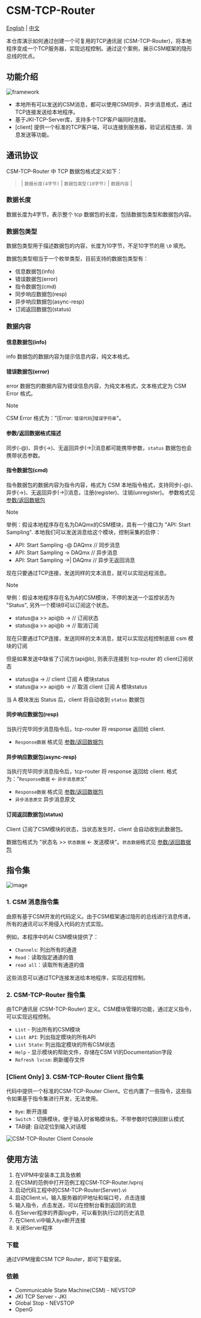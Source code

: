 # CSM-TCP-Router

[English](./README.md) | [中文](./README(zh-cn).md)

本仓库演示如何通过创建一个可复用的TCP通讯层 (CSM-TCP-Router)，将本地程序变成一个TCP服务器，实现远程控制。通过这个案例，展示CSM框架的隐形总线的优点。

## 功能介绍

![framework](.doc/CSM-TCP-Router%201.svg)

- 本地所有可以发送的CSM消息，都可以使用CSM同步、异步消息格式，通过TCP连接发送给本地程序。
- 基于JKI-TCP-Server库，支持多个TCP客户端同时连接。
- [client] 提供一个标准的TCP客户端，可以连接到服务器，验证远程连接、消息发送等功能。

## 通讯协议

CSM-TCP-Router 中 TCP 数据包格式定义如下：

>
> | `数据长度(4字节)` | `数据包类型(10字节)` | `数据内容` |
>

### 数据长度

数据长度为4字节，表示整个 tcp 数据包的长度，包括数据包类型和数据包内容。

### 数据包类型

数据包类型用于描述数据包的内容，长度为10字节，不足10字节的用 `\0` 填充。

数据包类型相当于一个枚举类型，目前支持的数据包类型有：

- 信息数据包(info)
- 错误数据包(error)
- 指令数据包(cmd)
- 同步响应数据包(resp)
- 异步响应数据包(async-resp)
- 订阅返回数据包(status)

### 数据内容

#### 信息数据包(info)

info 数据包的数据内容为提示信息内容，纯文本格式。

#### 错误数据包(error)

error 数据包的数据内容为错误信息内容，为纯文本格式，文本格式定为 CSM Error 格式。

> [!NOTE]
> CSM Error 格式为："[Error: `错误代码`]`错误字符串`"。

#### 参数/返回数据格式描述

同步(-@)、异步(->)、无返回异步(->|)消息都可能携带参数，`status` 数据包也会携带状态参数。

#### 指令数据包(cmd)

指令数据包的数据内容为指令内容，格式为 CSM 本地指令格式，支持同步(-@)、异步(->)、无返回异步(->|)消息，注册(register)、注销(unregister)。 参数格式见 [参数/返回数据包](#参数返回数据格式描述)

> [!NOTE]
> 举例：假设本地程序存在名为DAQmx的CSM模块，具有一个接口为 "API: Start Sampling".
> 本地我们可以发送消息给这个模块，控制采集的启停：
>
> - API: Start Sampling -@ DAQmx // 同步消息
> - API: Start Sampling -> DAQmx // 异步消息
> - API: Start Sampling ->| DAQmx // 异步无返回消息
>
> 现在只要通过TCP连接，发送同样的文本消息，就可以实现远程消息。
>

> [!NOTE]
> 举例：假设本地程序存在名为A的CSM模块，不停的发送一个监控状态为 "Status", 另外一个模块B可以订阅这个状态。
>
> - status@a >> api@b -><register> // 订阅状态
> - status@a >> api@b -><unregister> // 取消订阅
>
> 现在只要通过TCP连接，发送同样的文本消息，就可以实现远程控制底层 csm 模块的订阅
>
> 但是如果发送中缺省了订阅方(api@b), 则表示连接到 tcp-router 的 client订阅状态
>
> - status@a -><register> // client 订阅 A 模块status
> - status@a >> api@b -><unregister> // 取消 client 订阅 A 模块status
>
> 当 A 模块发出 Status 后，client 将自动收到 `status` 数据包
>

#### 同步响应数据包(resp)

当执行完毕同步消息指令后，tcp-router 将 response 返回给 client.

- `Response数据` 格式见 [参数/返回数据包](#参数返回数据格式描述)

#### 异步响应数据包(async-resp)

当执行完毕同步消息指令后，tcp-router 将 response 返回给 client. 格式为："`Response数据` <- `异步消息原文`"

- `Response数据` 格式见 [参数/返回数据包](#参数返回数据格式描述)
- `异步消息原文` 异步消息原文

#### 订阅返回数据包(status)

Client 订阅了CSM模块的状态，当状态发生时，client 会自动收到此数据包。

数据包格式为 "状态名 >> `状态数据` <- 发送模块"。`状态数据`格式见 [参数/返回数据包](#参数返回数据格式描述)

## 指令集

![image](.doc/CSM-TCP-Router.drawio.png)

### 1. CSM 消息指令集

由原有基于CSM开发的代码定义。由于CSM框架通过隐形的总线进行消息传递，所有的通讯可以不用侵入代码的方式实现。

例如，本程序中的AI CSM模块提供了：

- `Channels`: 列出所有的通道
- `Read`：读取指定通道的值
- `read all`：读取所有通道的值

这些消息可以通过TCP连接发送给本地程序，实现远程控制。

### 2. CSM-TCP-Router 指令集

由TCP通讯层 (CSM-TCP-Router) 定义。CSM模块管理的功能，通过定义指令，可以实现远程控制。

- `List` - 列出所有的CSM模块
- `List API`: 列出指定模块的所有API
- `List State`: 列出指定模块的所有CSM状态
- `Help` - 显示模块的帮助文件，存储在CSM VI的Documentation字段
- `Refresh lvcsm`: 刷新缓存文件

### [Client Only] 3. CSM-TCP-Router Client 指令集

代码中提供一个标准的CSM-TCP-Router Client。它也内置了一些指令，这些指令如果基于指令集进行开发，无法使用。

- `Bye`: 断开连接
- `Switch`：切换模块，便于输入时省略模块名，不带参数时切换回默认模式
- TAB键: 自动定位到输入对话框

![CSM-TCP-Router Client Console](.doc/Client.png)

## 使用方法

1. 在VIPM中安装本工具及依赖
2. 在CSM的范例中打开范例工程CSM-TCP-Router.lvproj
3. 启动代码工程中的CSM-TCP-Router(Server).vi
4. 启动Client.vi，输入服务器的IP地址和端口号，点击连接
5. 输入指令，点击发送，可以在控制台看到返回的消息
6. 在Server程序的界面log中，可以看到执行过的历史消息
7. 在Client.vi中输入`Bye`断开连接
8. 关闭Server程序

### 下载

通过VIPM搜索CSM TCP Router，即可下载安装。

### 依赖

- Communicable State Machine(CSM) - NEVSTOP
- JKI TCP Server - JKI
- Global Stop - NEVSTOP
- OpenG
